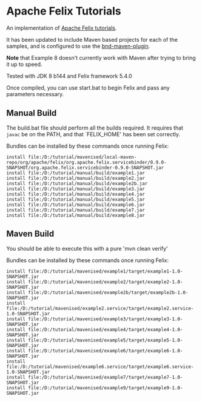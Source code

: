# Apache Felix Tutorials

An implementation of [Apache Felix tutorials](http://felix.apache.org/documentation/tutorials-examples-and-presentations/apache-felix-osgi-tutorial.html).

It has been updated to include Maven based projects for each of the samples, and is configured to use the [bnd-maven-plugin](https://github.com/bndtools/bnd/tree/master/maven/bnd-maven-plugin).

**Note** that Example 8 doesn't currently work with Maven after trying to bring it up to speed.

Tested with JDK 8 b144 and Felix framework 5.4.0

Once compiled, you can use start.bat to begin Felix and pass any parameters necessary.

## Manual Build ##

The build.bat file should perform all the builds required.  It requires that `javac` be on the PATH, and that `FELIX_HOME' has been set correctly.

Bundles can be installed by these commands once running Felix:
```
install file:/D:/tutorial/mavenised/local-maven-repo/org/apache/felix/org.apache.felix.servicebinder/0.9.0-SNAPSHOT/org.apache.felix.servicebinder-0.9.0-SNAPSHOT.jar
install file:/D:/tutorial/manual/build/example1.jar
install file:/D:/tutorial/manual/build/example2.jar
install file:/D:/tutorial/manual/build/example2b.jar
install file:/D:/tutorial/manual/build/example3.jar
install file:/D:/tutorial/manual/build/example4.jar
install file:/D:/tutorial/manual/build/example5.jar
install file:/D:/tutorial/manual/build/example6.jar
install file:/D:/tutorial/manual/build/example7.jar
install file:/D:/tutorial/manual/build/example8.jar
```


## Maven Build ##

You should be able to execute this with a pure 'mvn clean verify'

Bundles can be installed by these commands once running Felix:
```
install file:/D:/tutorial/mavenised/example1/target/example1-1.0-SNAPSHOT.jar
install file:/D:/tutorial/mavenised/example2/target/example2-1.0-SNAPSHOT.jar
install file:/D:/tutorial/mavenised/example2b/target/example2b-1.0-SNAPSHOT.jar
install file:/D:/tutorial/mavenised/example2.service/target/example2.service-1.0-SNAPSHOT.jar
install file:/D:/tutorial/mavenised/example3/target/example3-1.0-SNAPSHOT.jar
install file:/D:/tutorial/mavenised/example4/target/example4-1.0-SNAPSHOT.jar
install file:/D:/tutorial/mavenised/example5/target/example5-1.0-SNAPSHOT.jar
install file:/D:/tutorial/mavenised/example6/target/example6-1.0-SNAPSHOT.jar
install file:/D:/tutorial/mavenised/example6.service/target/example6.service-1.0-SNAPSHOT.jar
install file:/D:/tutorial/mavenised/example7/target/example7-1.0-SNAPSHOT.jar
install file:/D:/tutorial/mavenised/example9/target/example9-1.0-SNAPSHOT.jar
```
